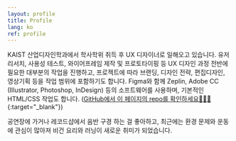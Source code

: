 ```yaml
---
layout: profile
title: Profile
lang: ko
ref: profile
---
```


KAIST 산업디자인학과에서 학사학위 취득 후 UX 디자이너로 일해오고 있습니다. 유저 리서치, 사용성 테스트, 와이어프레임 제작 및 프로토타이핑 등 UX 디자인 과정 전반에 필요한 대부분의 작업을 진행하고, 프로젝트에 따라 브랜딩, 디자인 전략, 편집디자인, 영상기획 등을 작업 범위에 포함하기도 합니다. Figma와 함께 Zeplin, Adobe CC (Illustrator, Photoshop, InDesign) 등의 소프트웨어를 사용하며, 기본적인 HTML/CSS 작업도 합니다. ([GitHub에서 이 페이지의 repo를 확인하세요👩🏻‍💻](https://github.com/joannelee/joannelee.github.io){:target="_blank"})

공연장에 가거나 레코드샵에서 음반 구경 하는 걸 좋아하고, 최근에는 환경 문제와 운동에 관심이 많아져 비건 요리와 러닝이 새로운 취미가 되었습니다.